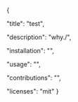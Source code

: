 {

"title": "test",

"description": "why./",

"installation": "",

"usage": "",

"contributions": "",

"licenses": "mit"
}